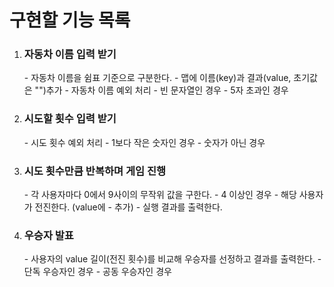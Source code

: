 <h1>구현할 기능 목록</h1>

1. <h3>자동차 이름 입력 받기</h3>
    - 자동차 이름을 쉼표 기준으로 구분한다.
      - 맵에 이름(key)과 결과(value, 초기값은 "")추가
    - 자동차 이름 예외 처리
      - 빈 문자열인 경우
      - 5자 초과인 경우
2. <h3>시도할 횟수 입력 받기</h3>
   - 시도 횟수 예외 처리
     - 1보다 작은 숫자인 경우
     - 숫자가 아닌 경우
3. <h3>시도 횟수만큼 반복하며 게임 진행</h3>
    - 각 사용자마다 0에서 9사이의 무작위 값을 구한다.
      - 4 이상인 경우
        - 해당 사용자가 전진한다. (value에 - 추가)
    - 실행 결과를 출력한다.
4. <h3>우승자 발표</h3>
   - 사용자의 value 길이(전진 횟수)를 비교해 우승자를 선정하고 결과를 출력한다.
     - 단독 우승자인 경우
     - 공동 우승자인 경우